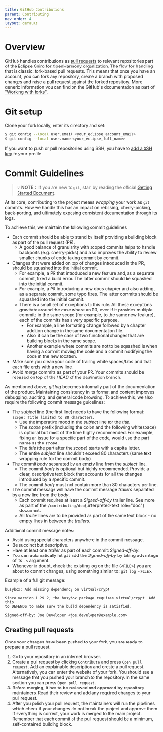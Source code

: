 ```yaml
---
title: GitHub Contributions
parent: Contributing
nav_order: 4
layout: default
---
```


# Overview

GitHub handles contributions as [pull
requests](https://docs.github.com/en/pull-requests/collaborating-with-pull-requests/proposing-changes-to-your-work-with-pull-requests/about-pull-requests) to
relevant repositories part of the [Eclipse Oniro for OpenHarmony organization](https://github.com/eclipse-oniro4openharmony).
The flow for handling that is classic: fork-based pull requests. This means that
once you have an account, you can fork any repository, create a branch
with proposed changes and raise a pull request against the forked
repository. More generic information you can find on the GitHub\'s
documentation as part of [\"Working with forks\"](https://docs.github.com/en/pull-requests/collaborating-with-pull-requests/working-with-forks).

# Git setup

Clone your fork locally, enter its directory and set:

```bash
$ git config --local user.email <your_eclipse_account_email>
$ git config --local user.name <your_eclipse_full_name>
```

If you want to push or pull repositories using SSH, you have to [add a
SSH key](https://docs.github.com/en/authentication/connecting-to-github-with-ssh/adding-a-new-ssh-key-to-your-github-account) to your profile.

# Commit Guidelines

> 💡 **NOTE：** If you are new to `git`, start by reading the official [Getting Started Document](https://git-scm.com/book/en/v2/Getting-Started-First-Time-Git-Setup).

At its core, contributing to the project means _wrapping_ your work as
`git` commits. How we handle this has an impact on rebasing,
cherry-picking, back-porting, and ultimately exposing consistent
documentation through its logs.

To achieve this, we maintain the following commit guidelines:

- Each commit should be able to stand by itself providing a building
  block as part of the pull request (PR).
  - A good balance of granularity with scoped commits helps to
    handle backports (e.g. cherry-picks) and also improves the
    ability to review smaller chunks of code taking commit by
    commit.
- Changes that were added on top of changes introduced in the PR,
  should be squashed into the initial commit.
  - For example, a PR that introduced a new feature and, as a separate
    commit, fixed a build error.
    The latter commit should be squashed into the initial commit.
  - For example, a PR introducing a new docs chapter and also
    adding, as a separate commit, some typo fixes. The latter
    commits should be squashed into the initial commit.
  - There is a small set of exceptions to this rule. All these
    exceptions gravitate around the case where an PR, even if it
    provides multiple commits in the same scope (for example, to the
    same new feature), each of the commits has a very specific
    purpose.
    - For example, a line formating change followed by a chapter
      addition change in the same documentation file.
    - Also, it can be the case of two functional changes that are
      building blocks in the same scope.
    - Another example where commits are not to be squashed is when
      having a commit moving the code and a commit modifying the
      code in the new location.
- Make sure you clean your code of trailing white spaces/tabs and that
  each file ends with a new line.
- Avoid _merge_ commits as part of your PR. Your commits should be
  rebased on top of the _HEAD_ of the destination branch.

As mentioned above, _git log_ becomes informally part of the
documentation of the product. Maintaining consistency in its format and
content improves debugging, auditing, and general code browsing. To
achieve this, we also require the following commit message guidelines:

- The _subject_ line (the first line) needs to have the following
  format: `scope: Title limited to 80 characters`.
  - Use the imperative mood in the _subject_ line for the _title_.
  - The _scope_ prefix (including the colon and the following
    whitespace) is optional but most of the time highly recommended.
    For example, fixing an issue for a specific part of the code, would
    use the part name as the _scope_.
  - The _title_ (the part after the _scope_) starts with a capital
    letter.
  - The entire _subject_ line shouldn\'t exceed 80 characters (same
    text wrapping rule for the commit body).
- The commit _body_ separated by an empty line from the _subject_
  line.
  - The commit _body_ is optional but highly recommended. Provide a
    clear, descriptive text block that accounts for all the changes
    introduced by a specific commit.
  - The commit _body_ must not contain more than 80 characters per
    line.
- The commit message will have the commit message _trailers_ separated
  by a new line from the _body_.
  - Each commit requires at least a _Signed-off-by_ trailer line.
    See more as part of the `/contributing/dco`{.interpreted-text
    role="doc"} document.
  - All _trailer_ lines are to be provided as part of the same text
    block - no empty lines in between the _trailers_.

Additional commit message notes:

- Avoid using special characters anywhere in the commit message.
- Be succinct but descriptive.
- Have at least one _trailer_ as part of each commit: _Signed-off-by_.
- You can automatically let `git` add the _Signed-off-by_ by taking
  advantage of its `-s` argument.
- Whenever in doubt, check the existing log on the file (`<FILE>`) you
  are about to commit changes, using something similar to:
  `git log <FILE>`.

Example of a full git message:

```text
busybox: Add missing dependency on virtual/crypt

Since version 1.29.2, the busybox package requires virtual/crypt. Add this
to DEPENDS to make sure the build dependency is satisfied.

Signed-off-by: Joe Developer <joe.developer@example.com>
```

## Creating pull requests

Once your changes have been pushed to your fork, you are ready to
prepare a pull request.

1.  Go to your repository in an internet browser.
2.  Create a pull request by clicking `Contribute` and press `Open pull request`.
    Add an explainable description and
    create a pull request. Alternatively, you can enter the website of
    your fork. You should see a message that you pushed your branch to
    the repository. In the same section you can press
    `Open pull request`.
3.  Before merging, it has to be reviewed and approved by repository
    maintainers. Read their review and add any required changes to your
    pull request.
4.  After you polish your pull request, the maintainers will run the
    pipelines which check if your changes do not break the project and
    approve them. If everything is correct, your work is merged to the
    main project. Remember that each commit of the pull request should
    be a minimum, self-contained building block.
